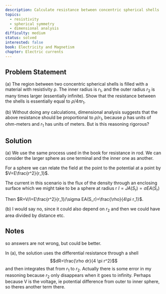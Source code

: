 ```yaml
---
description: Calculate resistance between concentric spherical shells
topics:
  - resistivity
  - spherical symmetry
  - dimensional analysis
difficulty: medium
status: solved
interested: false
book: Electricity and Magnetism
chapter: Electric currents
---
```


## Problem Statement
(a) The region between two concentric spherical shells is filled with a material with resistivity ρ. The inner radius is $r_1$, and the outer radius $r_2$ is many times larger (essentially infinite). Show that the resistance between the shells is essentially equal to $\rho/4\pi r_1$.

(b) Without doing any calculations, dimensional analysis suggests that the above resistance should be proportional to $\rho/r_1$, because ρ has units of ohm-meters and $r_1$ has units of meters. But is this reasoning rigorous?

## Solution

(a) We use the same process used in the book for resistance in rod. We can consider the larger sphere as one terminal and the inner one as another.

For a sphere we can relate the field at the point to the potential at a point by $V=E\frac{r^2}{r_1}$.

The current in this scenario is the flux of the density through an enclosing surface which we might take to be a sphere at radius r $I=JA(S_r)=\sigma EA(S_r)$

Then $R=V/I=E\frac{r^2}{r_1}/\sigma EA(S_r)=\frac{\rho}{4\pi r_1}$.

(b) I would say no, since it could also depend on $r_2$ and then we could have area divided by distance etc.

## Notes
so answers are not wrong, but could be better.

In (a), the solution uses the differential resistance through a shell
$$dR=\frac{\rho dr}{4 \pi r^2}$$
and then integrates that from $r_1$ to $r_2$. Actually there is some error in my reasoning because $r_2$ only disappears when it goes to infinity. Perhaps because V is the voltage, ie potential difference from outer to inner sphere, so theres another term there.